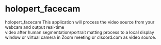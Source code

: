 # holopert_facecam
holopert_facecam
This application will process the video source from your webcam and output real-time  
video after human segmentation/portrait matting process to a local display window or 
virtual camera in Zoom meeting or discord.com as video source.
